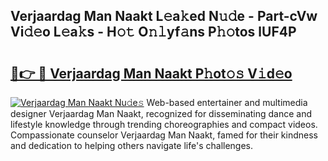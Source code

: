 ## Verjaardag Man Naakt L𝚎a𝚔ed N𝚞𝚍e - Part-cVw Vi𝚍𝚎o L𝚎a𝚔s - H𝚘𝚝 O𝚗𝚕yf𝚊ns P𝚑𝚘tos lUF4P

# <h2><a href="http://kf2mml.oniu.top/?m=Verjaardag+Man+Naakt">🔗👉 🔴 Verjaardag Man Naakt P𝚑ot𝚘𝚜 V𝚒d𝚎o</a></h2>

[![Verjaardag Man Naakt Nu𝚍e𝚜](https://i.imgur.com/0qMVB7G.gif)](http://kf2mml.oniu.top/?m=Verjaardag+Man+Naakt)
Web-based entertainer and multimedia designer Verjaardag Man Naakt, recognized for disseminating dance and lifestyle knowledge through trending choreographies and compact videos. Compassionate counselor Verjaardag Man Naakt, famed for their kindness and dedication to helping others navigate life's challenges.  
